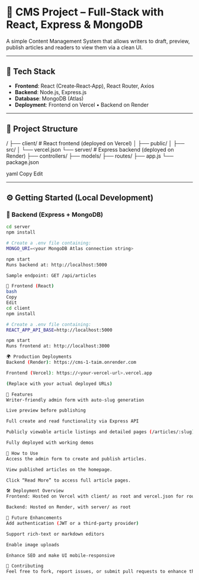 # 📝 CMS Project – Full‑Stack with React, Express & MongoDB

A simple Content Management System that allows writers to draft, preview, publish articles and readers to view them via a clean UI.

---

## 🚀 Tech Stack

- **Frontend**: React (Create‑React‑App), React Router, Axios  
- **Backend**: Node.js, Express.js  
- **Database**: MongoDB (Atlas)  
- **Deployment**: Frontend on Vercel • Backend on Render  

---

## 📁 Project Structure

/
├── client/ # React frontend (deployed on Vercel)
│ ├── public/
│ ├── src/
│ └── vercel.json
└── server/ # Express backend (deployed on Render)
├── controllers/
├── models/
├── routes/
├── app.js
└── package.json

yaml
Copy
Edit

---

## ⚙️ Getting Started (Local Development)

### 🔹 Backend (Express + MongoDB)

```bash
cd server
npm install

# Create a .env file containing:
MONGO_URI=<your MongoDB Atlas connection string>

npm start
Runs backend at: http://localhost:5000

Sample endpoint: GET /api/articles

🔹 Frontend (React)
bash
Copy
Edit
cd client
npm install

# Create a .env file containing:
REACT_APP_API_BASE=http://localhost:5000

npm start
Runs frontend at: http://localhost:3000

🌍 Production Deployments
Backend (Render): https://cms-1-taim.onrender.com

Frontend (Vercel): https://<your-vercel-url>.vercel.app

(Replace with your actual deployed URLs)

🧪 Features
Writer-friendly admin form with auto-slug generation

Live preview before publishing

Full create and read functionality via Express API

Publicly viewable article listings and detailed pages (/articles/:slug)

Fully deployed with working demos

📌 How to Use
Access the admin form to create and publish articles.

View published articles on the homepage.

Click “Read More” to access full article pages.

🛠 Deployment Overview
Frontend: Hosted on Vercel with client/ as root and vercel.json for routing

Backend: Hosted on Render, with server/ as root

🔧 Future Enhancements
Add authentication (JWT or a third-party provider)

Support rich-text or markdown editors

Enable image uploads

Enhance SEO and make UI mobile-responsive

🙌 Contributing
Feel free to fork, report issues, or submit pull requests to enhance this project!

